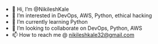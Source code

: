 - 👋 Hi, I’m @NikileshKale
- 👀 I’m interested in DevOps, AWS, Python, ethical hacking
- 🌱 I’m currently learning Python
- 💞️ I’m looking to collaborate on DevOps, Python, AWS
- 📫 How to reach me @ nikileshkale32@gmail.com

<!---
NikileshKale/NikileshKale is a ✨ special ✨ repository because its `README.md` (this file) appears on your GitHub profile.
You can click the Preview link to take a look at your changes.
--->

